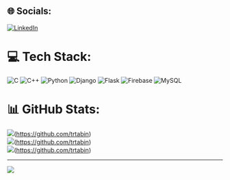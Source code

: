 
## 🌐 Socials:
[![LinkedIn](https://img.shields.io/badge/LinkedIn-%230077B5.svg?logo=linkedin&logoColor=white)](https://linkedin.com/in/tahmidur-rahman-tabin/) 

# 💻 Tech Stack:
![C](https://img.shields.io/badge/c-%2300599C.svg?style=for-the-badge&logo=c&logoColor=white) ![C++](https://img.shields.io/badge/c++-%2300599C.svg?style=for-the-badge&logo=c%2B%2B&logoColor=white) ![Python](https://img.shields.io/badge/python-3670A0?style=for-the-badge&logo=python&logoColor=ffdd54) ![Django](https://img.shields.io/badge/django-%23092E20.svg?style=for-the-badge&logo=django&logoColor=white) ![Flask](https://img.shields.io/badge/flask-%23000.svg?style=for-the-badge&logo=flask&logoColor=white) ![Firebase](https://img.shields.io/badge/Firebase-039BE5?style=for-the-badge&logo=Firebase&logoColor=white) ![MySQL](https://img.shields.io/badge/mysql-%2300000f.svg?style=for-the-badge&logo=mysql&logoColor=white)
# 📊 GitHub Stats:
![](https://github-readme-stats.vercel.app/api?username=trtabin&theme=dark&hide_border=true&include_all_commits=false&count_private=true)(https://github.com/trtabin)<br/>
![](https://github-readme-streak-stats.herokuapp.com/?user=trtabin&theme=dark&hide_border=true)(https://github.com/trtabin)<br/>
![](https://github-readme-stats.vercel.app/api/top-langs/?username=trtabin&theme=dark&hide_border=true&include_all_commits=false&count_private=true&layout=compact)(https://github.com/trtabin)<br/>

---
[![](https://visitcount.itsvg.in/api?id=trtabin&icon=0&color=0)](https://visitcount.itsvg.in)

